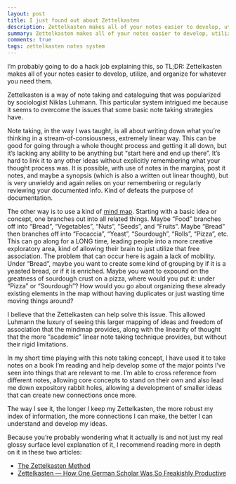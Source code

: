 ```yaml
---
layout: post
title: I just found out about Zettelkasten
description: Zettelkasten makes all of your notes easier to develop, utilize, and organize for whatever you need them
summary: Zettelkasten makes all of your notes easier to develop, utilize, and organize for whatever you need them
comments: true
tags: zettelkasten notes system
---
```


I’m probably going to do a hack job explaining this, so TL;DR: Zettelkasten makes all of your notes easier to develop, utilize, and organize for whatever you need them.

Zettelkasten is a way of note taking and cataloguing that was popularized by sociologist Niklas Luhmann. This particular system intrigued me because it seems to overcome the issues that some basic note taking strategies have. 

Note taking, in the way I was taught, is all about writing down what you’re thinking in a stream-of-consiousness, extremely linear way. This can be good for going through a whole thought process and getting it all down, but it’s lacking any ability to be anything but “start here and end up there”. It’s hard to link it to any other ideas without explicitly remembering what your thought process was. It is possible, with use of notes in the margins, post it notes, and maybe a synopsis (which is also a written out linear thought), but is very unwieldy and again relies on your remembering or regularly reviewing your documented info. Kind of defeats the purpose of documentation.

The other way is to use a kind of [mind map](https://en.wikipedia.org/wiki/Mind_map). Starting with a basic idea or concept, one branches out into all related things. Maybe “Food” branches off into “Bread”, “Vegetables”, “Nuts”, “Seeds”, and “Fruits”. Maybe “Bread” then branches off into “Focaccia”, “Yeast”, “Sourdough”, “Rolls”, “Pizza”, etc. This can go along for a LONG time, leading people into a more creative exploratory area, kind of allowing their brain to just utilize that free association. The problem that can occur here is again a lack of mobility. Under “Bread”, maybe you want to create some kind of grouping by if it is a yeasted bread, or if it is enriched. Maybe you want to expound on the greatness of sourdough crust on a pizza, where would you put it: under “Pizza” or “Sourdough”? How would you go about organizing these already existing elements in the map without having duplicates or just wasting time moving things around?

I believe that the Zettelkasten can help solve this issue. This allowed Luhmann the luxury of seeing this larger mapping of ideas and freedom of association that the mindmap provides, along with the linearity of thought that the more “academic” linear note taking technique provides, but without their rigid limitations. 

In my short time playing with this note taking concept, I have used it to take notes on a book I’m reading and help develop some of the major points I’ve seen into things that are relevant to me. I’m able to cross reference from different notes, allowing core concepts to stand on their own and also lead me down expository rabbit holes, allowing a development of smaller ideas that can create new connections once more. 

The way I see it, the longer I keep my Zettelkasten, the more robust my index of information, the more connections I can make, the better I can understand and develop my ideas.

Because you’re probably wondering what it actually is and not just my real glossy surface level explanation of it, I recommend reading more in depth on it in these two articles:

* [The Zettelkasten Method](https://www.lesswrong.com/posts/NfdHG6oHBJ8Qxc26s/the-zettelkasten-method-1)
* [Zettelkasten — How One German Scholar Was So Freakishly Productive](https://writingcooperative.com/zettelkasten-how-one-german-scholar-was-so-freakishly-productive-997e4e0ca125)